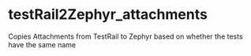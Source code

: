 # testRail2Zephyr_attachments

Copies Attachments from TestRail to Zephyr based on whether the tests have the same name
